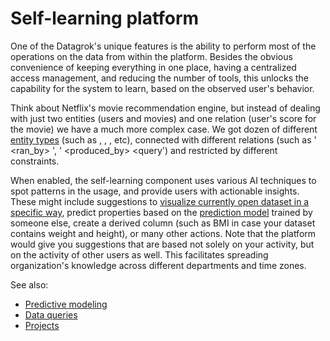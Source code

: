 <!-- TITLE: Self-learning platform -->
<!-- SUBTITLE: -->

# Self-learning platform

One of the Datagrok's unique features is the ability to perform most of the operations
on the data from within the platform. Besides the obvious convenience of keeping everything
in one place, having a centralized access management, and reducing the number of tools, this 
unlocks the capability for the system to learn, based on the observed user's behavior.

Think about Netflix's movie recommendation engine, but instead of dealing with just two 
entities (users and movies) and one relation (user's score for the movie) we have a much more
complex case. We got dozen of different [entity types](../overview/objects.md) 
(such as <query>, <viewer>, <algorithm>, etc), connected with different relations 
(such as '<query> <ran_by> <user>', '<dataset> <produced_by> <query') and restricted by 
different constraints. 
 
When enabled, the self-learning component uses various AI techniques to spot patterns in the 
usage, and provide users with actionable insights. These might include suggestions to [visualize
currently open dataset in a specific way](), predict properties based on the 
[prediction model](predictive-modeling.md) trained by someone else, create a derived 
column (such as BMI in case your dataset contains weight and height), or many other actions. Note
that the platform would give you suggestions that are based not solely on your activity, but on the 
activity of other users as well. This facilitates spreading organization's knowledge across 
different departments and time zones.
 
See also:
  * [Predictive modeling](predictive-modeling.md)
  * [Data queries](../access/data-query.md)
  * [Projects](../overview/project.md)